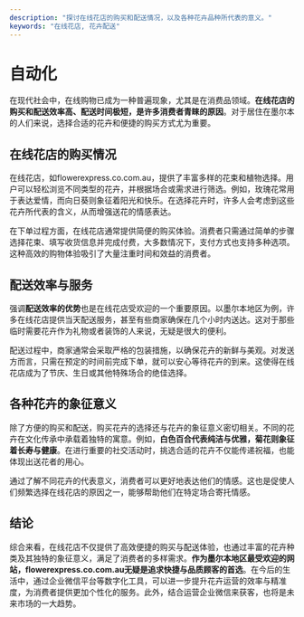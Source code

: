 ```yaml
---
description: "探讨在线花店的购买和配送情况，以及各种花卉品种所代表的意义。"
keywords: "在线花店, 花卉配送"
---
```

# 自动化

在现代社会中，在线购物已成为一种普遍现象，尤其是在消费品领域。**在线花店的购买和配送效率高、配送时间极短，是许多消费者青睐的原因**。对于居住在墨尔本的人们来说，选择合适的花卉和便捷的购买方式尤为重要。

## 在线花店的购买情况

在线花店，如flowerexpress.co.com.au，提供了丰富多样的花束和植物选择。用户可以轻松浏览不同类型的花卉，并根据场合或需求进行筛选。例如，玫瑰花常用于表达爱情，而向日葵则象征着阳光和快乐。在选择花卉时，许多人会考虑到这些花卉所代表的含义，从而增强送花的情感表达。

在下单过程方面，在线花店通常提供简便的购买体验。消费者只需通过简单的步骤选择花束、填写收货信息并完成付费，大多数情况下，支付方式也支持多种选项。这种高效的购物体验吸引了大量注重时间和效益的消费者。

## 配送效率与服务

强调**配送效率的优势**也是在线花店受欢迎的一个重要原因。以墨尔本地区为例，许多在线花店提供当天配送服务，甚至有些商家确保在几个小时内送达。这对于那些临时需要花卉作为礼物或者装饰的人来说，无疑是很大的便利。

配送过程中，商家通常会采取严格的包装措施，以确保花卉的新鲜与美观。对发送方而言，只需在预定的时间前完成下单，就可以安心等待花卉的到来。这使得在线花店成为了节庆、生日或其他特殊场合的绝佳选择。

## 各种花卉的象征意义

除了方便的购买和配送，购买花卉的选择还与花卉的象征意义密切相关。不同的花卉在文化传承中承载着独特的寓意。例如，**白色百合代表纯洁与优雅，菊花则象征着长寿与健康**。在进行重要的社交活动时，挑选合适的花卉不仅能传递祝福，也能体现出送花者的用心。

通过了解不同花卉的代表意义，消费者可以更好地表达他们的情感。这也是促使人们频繁选择在线花店的原因之一，能够帮助他们在特定场合寄托情感。

## 结论

综合来看，在线花店不仅提供了高效便捷的购买与配送体验，也通过丰富的花卉种类及其独特的象征意义，满足了消费者的多样需求。**作为墨尔本地区最受欢迎的网站，flowerexpress.co.com.au无疑是追求快捷与品质顾客的首选**。在今后的生活中，通过企业微信平台等数字化工具，可以进一步提升花卉运营的效率与精准度，为消费者提供更加个性化的服务。此外，结合运营企业微信来获客，也将是未来市场的一大趋势。
